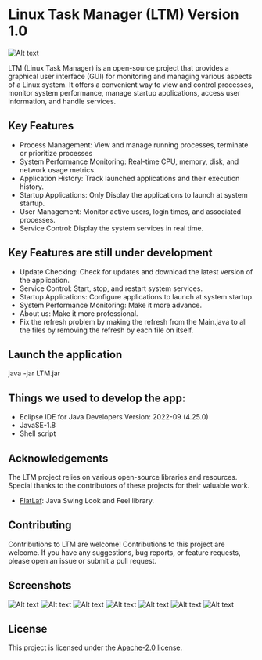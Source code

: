 # Linux Task Manager (LTM) Version 1.0
![Alt text](/screenshots/ltmlogo_50.jpg?raw=true "Process")

LTM (Linux Task Manager) is an open-source project that provides a graphical user interface (GUI) for monitoring and managing various aspects of a Linux system. It offers a convenient way to view and control processes, monitor system performance, manage startup applications, access user information, and handle services.

## Key Features

- Process Management: View and manage running processes, terminate or prioritize processes
- System Performance Monitoring: Real-time CPU, memory, disk, and network usage metrics.
- Application History: Track launched applications and their execution history.
- Startup Applications: Only Display the applications to launch at system startup.
- User Management: Monitor active users, login times, and associated processes.
- Service Control: Display the system services in real time.

## Key Features are still under development 
- Update Checking: Check for updates and download the latest version of the application.
- Service Control: Start, stop, and restart system services.
- Startup Applications: Configure applications to launch at system startup.
- System Performance Monitoring: Make it more advance.
- About us: Make it more professional.
- Fix the refresh problem by making the refresh from the Main.java to all the files by removing the refresh by each file on itself.
 
## Launch the application
java -jar LTM.jar 

## Things we used to develop the app:
- Eclipse IDE for Java Developers Version: 2022-09 (4.25.0)
- JavaSE-1.8
- Shell script

## Acknowledgements

The LTM project relies on various open-source libraries and resources. Special thanks to the contributors of these projects for their valuable work.

- [FlatLaf](https://www.formdev.com/flatlaf/): Java Swing Look and Feel library.

## Contributing

Contributions to LTM are welcome!
Contributions to this project are welcome. If you have any suggestions, bug reports, or feature requests, please open an issue or submit a pull request.


## Screenshots

![Alt text](/screenshots/Process.jpg?raw=true "Process")
![Alt text](/screenshots/SystemPerformanceMonitoring.jpg?raw=true "Process")
![Alt text](/screenshots/ApplicationHistory.jpg?raw=true "Process")
![Alt text](/screenshots/StartupApplications.jpg?raw=true "Process")
![Alt text](/screenshots/UserManagement.jpg?raw=true "Process")
![Alt text](/screenshots/PCdetials.jpg?raw=true "Process")
![Alt text](/screenshots/ServiceControl.jpg?raw=true "Process")

## License
This project is licensed under the [Apache-2.0 license](LICENSE).
